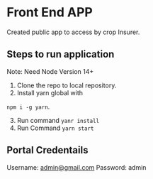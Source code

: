
# Front End APP
Created public app to access by crop Insurer.

## Steps to run application

Note:  Need Node Version 14+

1. Clone the repo to local repository.
2. Install yarn global with 

`npm i -g yarn`.

3. Run command `yanr install`
4. Run Command `yarn start`

## Portal Credentails
 
Username: admin@gmail.com
Password: admin
